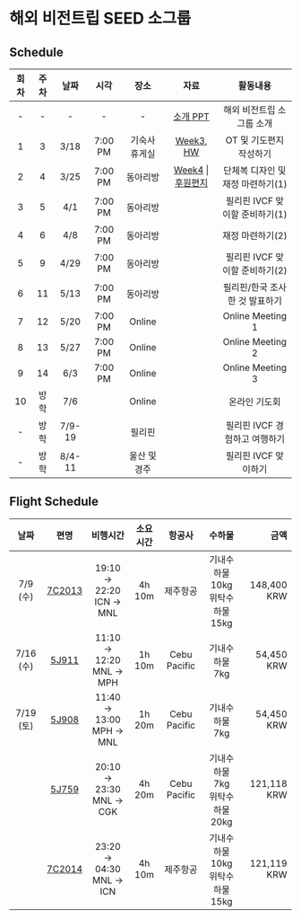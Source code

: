 # 해외 비전트립 SEED 소그룹


## Schedule

|회차|주차|날짜|시각|장소|자료|활동내용|
|:---:|:---:|:---:|:---:|:---:|:---:|:---:|
|-|-|-|-|-|[소개 PPT](https://nbviewer.org/github/51SB-ANTIMONY/2025-1_UNISTIVF-SEED/blob/main/PPT/0_Introduction.pdf)|해외 비전트립 소그룹 소개|
|1|3|3/18|7:00 PM|기숙사 휴게실|[Week3](https://nbviewer.org/github/51SB-ANTIMONY/2025-1_UNISTIVF-SEED/blob/main/PPT/week3_OT%2C%20%EA%B8%B0%EB%8F%84%ED%8E%B8%EC%A7%80%20%EB%B0%8F%20%ED%9A%8C%EC%9D%98_20250318.pdf), [HW](https://nbviewer.org/github/51SB-ANTIMONY/2025-1_UNISTIVF-SEED/blob/0efa8373b1dfa40cde06be78f12b7f92eaf7f377/HW/HW_%ED%95%84%EB%A6%AC%ED%95%80%EA%B3%BC%20%ED%95%9C%EA%B5%AD%20%EC%A1%B0%EC%82%AC%ED%95%98%EA%B8%B0.pdf)|OT 및 기도편지 작성하기
|2|4|3/25|7:00 PM|동아리방|[Week4](https://nbviewer.org/github/51SB-ANTIMONY/2025-1_UNISTIVF-SEED/blob/main/PPT/week4_%EC%9E%AC%EC%A0%95%20%EC%A4%80%EB%B9%84%ED%95%98%EA%B8%B0%281%29_20250325.pdf) \| [후원편지](https://nbviewer.org/github/51SB-ANTIMONY/2025-1_UNISTIVF-SEED/blob/main/Letter/%ED%9B%84%EC%9B%90%EC%9A%94%EC%B2%AD%20%ED%8E%B8%EC%A7%80.pdf)|단체복 디자인 및 재정 마련하기(1)|
|3|5|4/1|7:00 PM|동아리방||필리핀 IVCF 맞이할 준비하기(1)|
|4|6|4/8|7:00 PM|동아리방||재정 마련하기(2)|
|5|9|4/29|7:00 PM|동아리방||필리핀 IVCF 맞이할 준비하기(2)|
|6|11|5/13|7:00 PM|동아리방||필리핀/한국 조사한 것 발표하기|
|7|12|5/20|7:00 PM|Online||Online Meeting 1|
|8|13|5/27|7:00 PM|Online||Online Meeting 2|
|9|14|6/3|7:00 PM|Online||Online Meeting 3|
|10|방학|7/6||Online||온라인 기도회|
|-|방학|7/9-19||필리핀||필리핀 IVCF 경험하고 여행하기|
|-|방학|8/4-11||울산 및 경주||필리핀 IVCF 맞이하기|

## Flight Schedule
|날짜|편명|비행시간|소요시간|항공사|수하물|금액|
|:---:|:---:|:---:|:---:|:---:|:---:|---:|
|7/9 (수)|[7C2013](https://nbviewer.org/github/51SB-ANTIMONY/2025-1_UNISTIVF-SEED/blob/main/Itinerary/0709_ICN-MNL.pdf)|19:10 -> 22:20</br>ICN -> MNL|4h 10m|제주항공|기내수하물 10kg</br>위탁수하물 15kg|148,400 KRW|
|7/16 (수)|[5J911](https://nbviewer.org/github/51SB-ANTIMONY/2025-1_UNISTIVF-SEED/blob/main/Itinerary/0716_MNL-MPH-MNL.pdf)|11:10 -> 12:20</br>MNL -> MPH|1h 10m|Cebu Pacific|기내수하물 7kg|54,450 KRW|
|7/19 (토)|[5J908](https://nbviewer.org/github/51SB-ANTIMONY/2025-1_UNISTIVF-SEED/blob/main/Itinerary/0716_MNL-MPH-MNL.pdf)|11:40 -> 13:00</br>MPH -> MNL|1h 20m|Cebu Pacific|기내수하물 7kg|54,450 KRW|
||[5J759](https://nbviewer.org/github/51SB-ANTIMONY/2025-1_UNISTIVF-SEED/blob/main/Itinerary/0719_MNL-CGK.pdf)|20:10 -> 23:30</br>MNL -> CGK|4h 20m|Cebu Pacific|기내수하물 7kg</br>위탁수하물 20kg|121,118 KRW|
||[7C2014](https://nbviewer.org/github/51SB-ANTIMONY/2025-1_UNISTIVF-SEED/blob/main/Itinerary/0719_MNL-ICN.pdf)|23:20 -> 04:30</br>MNL -> ICN|4h 10m|제주항공|기내수하물 10kg</br>위탁수하물 15kg|121,119 KRW|